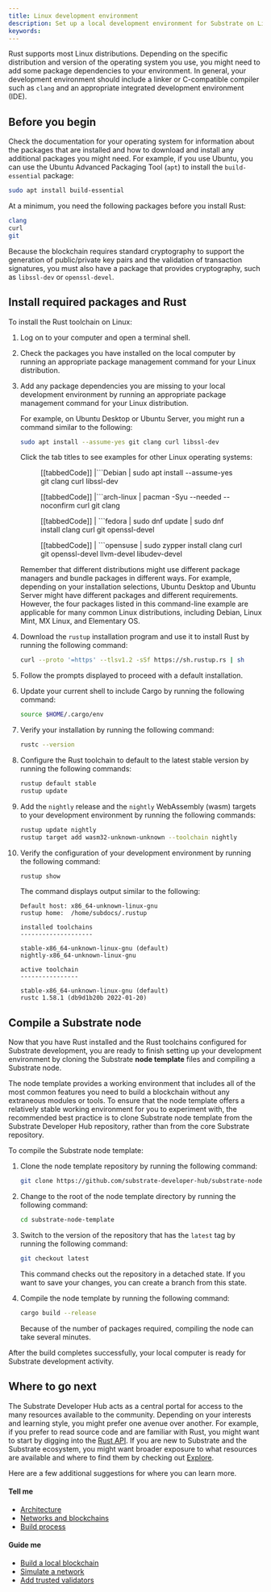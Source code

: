 ```yaml
---
title: Linux development environment
description: Set up a local development environment for Substrate on Linux.
keywords:
---
```


Rust supports most Linux distributions.
Depending on the specific distribution and version of the operating system you use, you might need to add some package dependencies to your environment.
In general, your development environment should include a linker or C-compatible compiler such as `clang` and an appropriate integrated development environment (IDE).

## Before you begin

Check the documentation for your operating system for information about the packages that are installed and how to download and install any additional packages you might need.
For example, if you use Ubuntu, you can use the Ubuntu Advanced Packaging Tool (`apt`) to install the `build-essential` package:

```bash
sudo apt install build-essential
```

At a minimum, you need the following packages before you install Rust:

```bash
clang
curl
git
```

Because the blockchain requires standard cryptography to support the generation of public/private key pairs and the validation of transaction signatures, you must also have a package that provides cryptography, such as `libssl-dev` or `openssl-devel`.

## Install required packages and Rust

To install the Rust toolchain on Linux:

1. Log on to your computer and open a terminal shell.

1. Check the packages you have installed on the local computer by running an appropriate package management command for your Linux distribution.

1. Add any package dependencies you are missing to your local development environment by running an appropriate package management command for your Linux distribution.

   For example, on Ubuntu Desktop or Ubuntu Server, you might run a command similar to the following:

   ```bash
   sudo apt install --assume-yes git clang curl libssl-dev
   ```

   Click the tab titles to see examples for other Linux operating systems:

   <figure class='tabbed'>

   [[tabbedCode]]
   |```Debian
   | sudo apt install --assume-yes git clang curl libssl-dev

   [[tabbedCode]]
   |```arch-linux
   | pacman -Syu --needed --noconfirm curl git clang

   [[tabbedCode]]
   | ```fedora
   | sudo dnf update
   | sudo dnf install clang curl git openssl-devel

   [[tabbedCode]]
   | ```opensuse
   | sudo zypper install clang curl git openssl-devel llvm-devel libudev-devel
   
   </figure>

   Remember that different distributions might use different package managers and bundle packages in different ways.
   For example, depending on your installation selections, Ubuntu Desktop and Ubuntu Server might have different packages and different requirements.
   However, the four packages listed in this command-line example are applicable for many common Linux distributions, including Debian, Linux Mint, MX Linux, and Elementary OS.

1. Download the `rustup` installation program and use it to install Rust by running the following command:

   ```bash
   curl --proto '=https' --tlsv1.2 -sSf https://sh.rustup.rs | sh
   ```

1. Follow the prompts displayed to proceed with a default installation.

1. Update your current shell to include Cargo by running the following command:

   ```bash
   source $HOME/.cargo/env
   ```

1. Verify your installation by running the following command:

   ```bash
   rustc --version
   ```

1. Configure the Rust toolchain to default to the latest stable version by running the following commands:

   ```bash
   rustup default stable
   rustup update
   ```

1. Add the `nightly` release and the `nightly` WebAssembly (wasm) targets to your development environment by running the following commands:

   ```bash
   rustup update nightly
   rustup target add wasm32-unknown-unknown --toolchain nightly
   ```

1. Verify the configuration of your development environment by running the following command:

   ```bash
   rustup show
   ```

   The command displays output similar to the following:

   ```
   Default host: x86_64-unknown-linux-gnu
   rustup home:  /home/subdocs/.rustup

   installed toolchains
   --------------------

   stable-x86_64-unknown-linux-gnu (default)
   nightly-x86_64-unknown-linux-gnu

   active toolchain
   ----------------

   stable-x86_64-unknown-linux-gnu (default)
   rustc 1.58.1 (db9d1b20b 2022-01-20)
   ```

## Compile a Substrate node

Now that you have Rust installed and the Rust toolchains configured for Substrate development, you are ready to finish setting up your development environment by cloning the Substrate **node template** files and compiling a Substrate node.

The node template provides a working environment that includes all of the most common features you need to build a blockchain without any extraneous modules or tools.
To ensure that the node template offers a relatively stable working environment for you to experiment with, the recommended best practice is to clone Substrate node template from the Substrate Developer Hub repository, rather than from the core Substrate repository.

To compile the Substrate node template:

1. Clone the node template repository by running the following command:

   ```bash
   git clone https://github.com/substrate-developer-hub/substrate-node-template
   ```

1. Change to the root of the node template directory by running the following command:

   ```bash
   cd substrate-node-template
   ```

1. Switch to the version of the repository that has the `latest` tag by running the following command:

   ```bash
   git checkout latest
   ```

   This command checks out the repository in a detached state.
   If you want to save your changes, you can create a branch from this state.

1. Compile the node template by running the following command:

   ```bash
   cargo build --release
   ```

   Because of the number of packages required, compiling the node can take several minutes.

After the build completes successfully, your local computer is ready for Substrate development activity.

## Where to go next

The Substrate Developer Hub acts as a central portal for access to the many resources available to the community.
Depending on your interests and learning style, you might prefer one avenue over another.
For example, if you prefer to read source code and are familiar with Rust, you might want to start by digging into the [Rust API](reference/rust-docs/).
If you are new to Substrate and the Substrate ecosystem, you might want broader exposure to what resources are available and where to find them by checking out [Explore](/main-docs/explore/).

Here are a few additional suggestions for where you can learn more.

#### Tell me

- [Architecture](/main-docs/fundamentals/architecture/)
- [Networks and blockchains](/main-docs/fundamentals/node-and-network-types/)
- [Build process](/main-docs/build/build-process)

#### Guide me

- [Build a local blockchain](/tutorials/get-started/build-local-blockchain/)
- [Simulate a network](/tutorials/get-started/simulate-network/)
- [Add trusted validators](/tutorials/get-started/trusted-network/)
